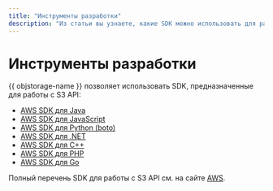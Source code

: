 ```yaml
---
title: "Инструменты разработки"
description: "Из статьи вы узнаете, какие SDK можно использовать для работы с S3 API в {{ objstorage-name }}."
---
```


# Инструменты разработки

{{ objstorage-name }} позволяет использовать SDK, предназначенные для работы с S3 API:

* [AWS SDK для Java](../aws-sdk-java.md)
* [AWS SDK для JavaScript](../aws-sdk-js.md)
* [AWS SDK для Python (boto)](../boto.md)
* [AWS SDK для .NET](../aws-sdk-net.md)
* [AWS SDK для C++](../aws-sdk-cpp.md)
* [AWS SDK для PHP](../aws-sdk-php.md)
* [AWS SDK для Go](../aws-sdk-go.md)

Полный перечень SDK для работы с S3 API см. на сайте [AWS](https://aws.amazon.com/ru/developer/tools/).
